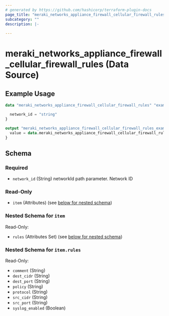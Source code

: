 ```yaml
---
# generated by https://github.com/hashicorp/terraform-plugin-docs
page_title: "meraki_networks_appliance_firewall_cellular_firewall_rules Data Source - terraform-provider-meraki"
subcategory: ""
description: |-
  
---
```


# meraki_networks_appliance_firewall_cellular_firewall_rules (Data Source)



## Example Usage

```terraform
data "meraki_networks_appliance_firewall_cellular_firewall_rules" "example" {

  network_id = "string"
}

output "meraki_networks_appliance_firewall_cellular_firewall_rules_example" {
  value = data.meraki_networks_appliance_firewall_cellular_firewall_rules.example.item
}
```

<!-- schema generated by tfplugindocs -->
## Schema

### Required

- `network_id` (String) networkId path parameter. Network ID

### Read-Only

- `item` (Attributes) (see [below for nested schema](#nestedatt--item))

<a id="nestedatt--item"></a>
### Nested Schema for `item`

Read-Only:

- `rules` (Attributes Set) (see [below for nested schema](#nestedatt--item--rules))

<a id="nestedatt--item--rules"></a>
### Nested Schema for `item.rules`

Read-Only:

- `comment` (String)
- `dest_cidr` (String)
- `dest_port` (String)
- `policy` (String)
- `protocol` (String)
- `src_cidr` (String)
- `src_port` (String)
- `syslog_enabled` (Boolean)
